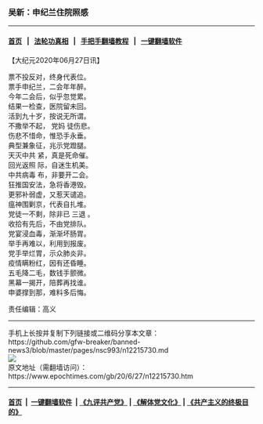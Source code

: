 ### 吴新：申纪兰住院照感
------------------------

#### [首页](https://github.com/gfw-breaker/banned-news3/blob/master/README.md) &nbsp;&nbsp;|&nbsp;&nbsp; [法轮功真相](https://github.com/begood0513/basic/blob/master/README.md)  &nbsp;&nbsp;|&nbsp;&nbsp; [手把手翻墙教程](https://github.com/gfw-breaker/guides/wiki)  &nbsp;&nbsp;|&nbsp;&nbsp; [一键翻墙软件](https://github.com/gfw-breaker/nogfw/blob/master/README.md)  



<div><p>
 【大纪元2020年06月27日讯】
</p>
<p>
 票不投反对，终身代表位。
 <br/>
 票手申纪兰，二会年年醉。
 <br/>
 今年二会后，似乎忽觉累。
 <br/>
 结果一检查，医院留未回。
 <br/>
 活到九十岁，按说无所谓。
 <br/>
 不撒举不起，
 <ok href="https://www.epochtimes.com/gb/tag/%E5%85%9A%E5%A6%88.html">
  党妈
 </ok>
 徒伤悲。
 <br/>
 伤悲不惜命，惟恐手永垂。
 <br/>
 典型兼象征，兆示党蹬腿。
 <br/>
 <ok href="https://www.epochtimes.com/gb/tag/%E5%A4%A9%E7%81%AD%E4%B8%AD%E5%85%B1.html">
  天灭中共
 </ok>
 紧，真是死命催。
 <br/>
 <ok href="https://www.epochtimes.com/gb/tag/%E5%9B%9E%E5%85%89%E8%BF%94%E7%85%A7.html">
  回光返照
 </ok>
 际，自迷生机美。
 <br/>
 <ok href="https://www.epochtimes.com/gb/tag/%E4%B8%AD%E5%85%B1%E7%97%85%E6%AF%92.html">
  中共病毒
 </ok>
 布，非要开二会。
 <br/>
 狂推国安法，急将香港毁。
 <br/>
 更邪补弱虚，又惹天谴追。
 <br/>
 瘟神围剿京，代表自扎堆。
 <br/>
 党徒一不剩，除非已
 <ok href="https://www.epochtimes.com/gb/tag/%E4%B8%89%E9%80%80.html">
  三退
 </ok>
 。
 <br/>
 收拾有先后，不由党排队。
 <br/>
 党宴浸血毒，渐渐坏肠胃。
 <br/>
 举手再难以，利用到报废。
 <br/>
 党手举烂胃，示众肺炎非。
 <br/>
 疫情瞒粉红，因有还昏睡。
 <br/>
 五毛降二毛，数钱手颤微。
 <br/>
 黑幕一揭开，陪葬再找谁。
 <br/>
 申婆撑到那，难料多后悔。
</p>
<p>
 责任编辑：高义
</p>
<p>
</p>
</div>
<hr/>
手机上长按并复制下列链接或二维码分享本文章：<br/>
https://github.com/gfw-breaker/banned-news3/blob/master/pages/nsc993/n12215730.md <br/>
<a href='https://github.com/gfw-breaker/banned-news3/blob/master/pages/nsc993/n12215730.md'><img src='https://github.com/gfw-breaker/banned-news3/blob/master/pages/nsc993/n12215730.md.png'/></a> <br/>
原文地址（需翻墙访问）：https://www.epochtimes.com/gb/20/6/27/n12215730.htm


------------------------
#### [首页](https://github.com/gfw-breaker/banned-news3/blob/master/README.md) &nbsp;|&nbsp; [一键翻墙软件](https://github.com/gfw-breaker/nogfw/blob/master/README.md) &nbsp;| [《九评共产党》](https://github.com/gfw-breaker/9ping.md/blob/master/README.md#九评之一评共产党是什么) | [《解体党文化》](https://github.com/gfw-breaker/jtdwh.md/blob/master/README.md) | [《共产主义的终极目的》](https://github.com/gfw-breaker/gczydzjmd.md/blob/master/README.md)


<img src='http://gfw-breaker.win/banned-news3/pages/nsc993/n12215730.md' width='0px' height='0px'/>